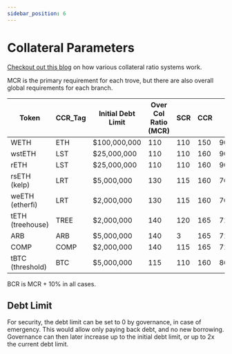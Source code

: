 ```yaml
---
sidebar_position: 6
---
```


# Collateral Parameters

[Checkout out this blog](https://www.mustangfinance.org/writing/tech-talk-collateral-ratios) on how various collateral ratio systems work.

MCR is the primary requirement for each trove, but there are also overall global requirements for each branch.

| Token              | CCR_Tag | Initial Debt Limit | Over Col Ratio (MCR) | SCR | CCR | LTV    |
|--------------------|---------|---------------------|------------------------|-----|-----|--------|
| WETH               | ETH     | $100,000,000         | 110                    | 110 | 150 | 90.91% |
| wstETH             | LST     | $25,000,000          | 110                    | 110 | 160 | 90.91% |
| rETH               | LST     | $25,000,000          | 110                    | 110 | 160 | 90.91% |
| rsETH (kelp)       | LRT     | $5,000,000           | 130                    | 115 | 160 | 76.92% |
| weETH (etherfi)    | LRT     | $2,000,000           | 130                    | 115 | 160 | 76.92% |
| tETH (treehouse)   | TREE    | $2,000,000           | 140                    | 120 | 165 | 71.43% |
| ARB                | ARB     | $5,000,000           | 140                    | 3   | 165 | 71.43% |
| COMP               | COMP    | $2,000,000           | 140                    | 115 | 165 | 71.43% |
| tBTC (threshold)   | BTC     | $5,000,000           | 115                    | 110 | 160 | 86.96% |

BCR is MCR + 10% in all cases.


## Debt Limit

For security, the debt limit can be set to 0 by governance, in case of emergency. This would allow only paying back debt, and no new borrowing. Governance can then later increase up to the initial debt limit, or up to 2x the current debt limit.